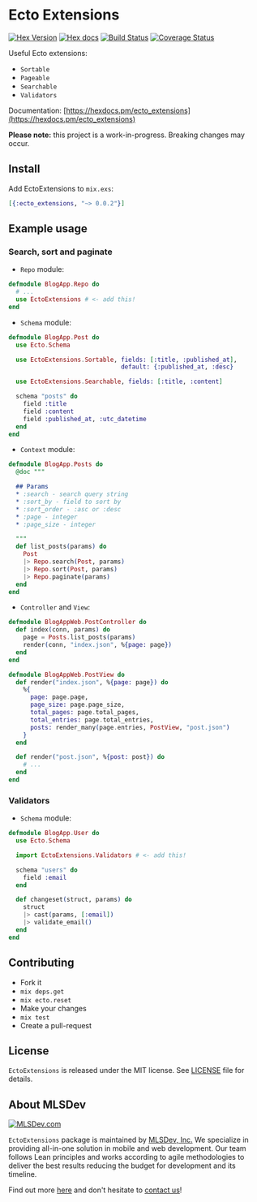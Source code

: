 # Ecto Extensions

[![Hex Version](http://img.shields.io/hexpm/v/ecto_extensions.svg?style=flat)](https://hex.pm/packages/ecto_extensions)
[![Hex docs](http://img.shields.io/badge/hex.pm-docs-green.svg?style=flat)](https://hexdocs.pm/ecto_extensions)
[![Build Status](https://travis-ci.org/MLSDev/ecto_extensions.svg?branch=master)](https://travis-ci.org/MLSDev/ecto_extensions)
[![Coverage Status](https://coveralls.io/repos/github/MLSDev/ecto_extensions/badge.svg?branch=master)](https://coveralls.io/github/MLSDev/ecto_extensions)

Useful Ecto extensions:

  * `Sortable`
  * `Pageable`
  * `Searchable`
  * `Validators`

Documentation: [https://hexdocs.pm/ecto_extensions](https://hexdocs.pm/ecto_extensions)

**Please note:** this project is a work-in-progress. Breaking changes may occur.


## Install

Add EctoExtensions to `mix.exs`:

```elixir
[{:ecto_extensions, "~> 0.0.2"}]
```


## Example usage

### Search, sort and paginate

* `Repo` module:

```elixir
defmodule BlogApp.Repo do
  # ...
  use EctoExtensions # <- add this!
end
```

* `Schema` module:

```elixir
defmodule BlogApp.Post do
  use Ecto.Schema

  use EctoExtensions.Sortable, fields: [:title, :published_at],
                               default: {:published_at, :desc}

  use EctoExtensions.Searchable, fields: [:title, :content]

  schema "posts" do
    field :title
    field :content
    field :published_at, :utc_datetime
  end
end
```

* `Context` module:

```elixir
defmodule BlogApp.Posts do
  @doc """

  ## Params
  * :search - search query string
  * :sort_by - field to sort by
  * :sort_order - :asc or :desc
  * :page - integer
  * :page_size - integer

  """
  def list_posts(params) do
    Post
    |> Repo.search(Post, params)
    |> Repo.sort(Post, params)
    |> Repo.paginate(params)
  end
end
```

* `Controller` and `View`:

```elixir
defmodule BlogAppWeb.PostController do
  def index(conn, params) do
    page = Posts.list_posts(params)
    render(conn, "index.json", %{page: page})
  end
end

defmodule BlogAppWeb.PostView do
  def render("index.json", %{page: page}) do
    %{
      page: page.page,
      page_size: page.page_size,
      total_pages: page.total_pages,
      total_entries: page.total_entries,
      posts: render_many(page.entries, PostView, "post.json")
    }
  end

  def render("post.json", %{post: post}) do
    # ...
  end
end
```


### Validators

* `Schema` module:

```elixir
defmodule BlogApp.User do
  use Ecto.Schema

  import EctoExtensions.Validators # <- add this!

  schema "users" do
    field :email
  end

  def changeset(struct, params) do
    struct
    |> cast(params, [:email])
    |> validate_email()
  end
end
```


## Contributing

* Fork it
* `mix deps.get`
* `mix ecto.reset`
* Make your changes
* `mix test`
* Create a pull-request


## License

`EctoExtensions` is released under the MIT license. See [LICENSE](LICENSE) file for details.


## About MLSDev

[<img src="https://github.com/MLSDev/development-standards/raw/master/mlsdev-logo.png" alt="MLSDev.com">][mlsdev]

`EctoExtensions` package is maintained by [MLSDev, Inc.][mlsdev] We specialize in providing all-in-one solution in mobile and web development. Our team follows Lean principles and works according to agile methodologies to deliver the best results reducing the budget for development and its timeline.

Find out more [here][mlsdev] and don't hesitate to [contact us][contact]!

[mlsdev]: https://mlsdev.com
[contact]: https://mlsdev.com/contact-us

